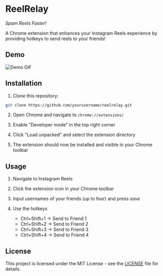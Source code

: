 # ReelRelay

_Spam Reels Faster!_

A Chrome extension that enhances your Instagram Reels experience by providing hotkeys to send reels to your friends!

## Demo

![Demo GIF](reelrelaydemo.gif)

## Installation

1. Clone this repository:

```bash
git clone https://github.com/yourusername/reelrelay.git
```

2. Open Chrome and navigate to `chrome://extensions/`

3. Enable "Developer mode" in the top right corner

4. Click "Load unpacked" and select the extension directory

5. The extension should now be installed and visible in your Chrome toolbar

## Usage

1. Navigate to Instagram Reels

2. Click the extension icon in your Chrome toolbar

3. Input usernames of your friends (up to four) and press _save_

4. Use the hotkeys
   - Ctrl+Shift+1 → Send to Friend 1
   - Ctrl+Shift+2 → Send to Friend 2
   - Ctrl+Shift+3 → Send to Friend 3
   - Ctrl+Shift+4 → Send to Friend 4

## License

This project is licensed under the MIT License - see the [LICENSE](LICENSE) file for details.

